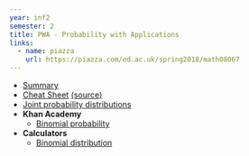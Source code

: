 ```yaml
---
year: inf2
semester: 2
title: PWA - Probability with Applications
links:
  - name: piazza
    url: https://piazza.com/ed.ac.uk/spring2018/math08067
---
```


- [Summary](https://github.com/compsoc-edinburgh/bi-pwa)
- [Cheat Sheet](/resources/pwa/PwA_Cheat_Sheet.pdf) [(source)](/resources/pwa/pwa_cheat_sheet.tex)
- [Joint probability distributions](http://homepage.stat.uiowa.edu/~rdecook/stat2020/notes/ch5_pt1.pdf)
- **Khan Academy**
  - [Binomial probability](https://www.khanacademy.org/math/probability/binomial-probability-a2)
- **Calculators**
  - [Binomial distribution](http://stattrek.com/online-calculator/binomial.aspx)
